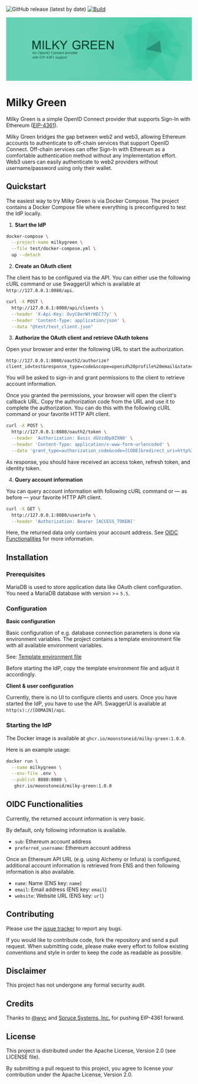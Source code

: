 ![GitHub release (latest by date)](https://img.shields.io/github/v/release/moonstoneid/milky-green)
[![Build](https://github.com/moonstoneid/milky-green/actions/workflows/docker-build-push.yml/badge.svg)](https://github.com/moonstoneid/milky-green/actions/workflows/docker-build-push.yml)

![Milky Green Logo](header.png "Milky Green Logo")
# Milky Green

Milky Green is a simple OpenID Connect provider that supports Sign-In with Ethereum
([EIP-4361](https://eips.ethereum.org/EIPS/eip-4361)).

Milky Green bridges the gap between web2 and web3, allowing Ethereum accounts to authenticate to
off-chain services that support OpenID Connect. Off-chain services can offer Sign-In with Ethereum
as a comfortable authentication method without any implementation effort. Web3 users can easily
authenticate to web2 providers without username/password using only their wallet.

## Quickstart

The easiest way to try Milky Green is via Docker Compose. The project contains a Docker Compose file
where everything is preconfigured to test the IdP locally.

1. __Start the IdP__

```bash
docker-compose \
  --project-name milkygreen \
  --file test/docker-compose.yml \
  up --detach
```

2. __Create an OAuth client__

The client has to be configured via the API. You can either use the following cURL command or use
SwaggerUI which is available at `http://127.0.0.1:8080/api`.

```bash
curl -X POST \
  http://127.0.0.1:8080/api/clients \
  --header 'X-Api-Key: OvyC8erWtrHEC77y' \
  --header 'Content-Type: application/json' \
  --data "@test/test_client.json"
```

3. __Authorize the OAuth client and retrieve OAuth tokens__
   
Open your browser and enter the following URL to start the authorization.

```
http://127.0.0.1:8080/oauth2/authorize?client_id=test&response_type=code&scope=openid%20profile%20email&state=12345&redirect_uri=http%3A%2F%2F127.0.0.1%3A8081%2Fauthorized
```

You will be asked to sign-in and grant permissions to the client to retrieve account information.

Once you granted the permissions, your browser will open the client's callback URL. Copy the
authorization code from the URL and use it to complete the authorization. You can do this with the
following cURL command or your favorite HTTP API client.

```bash
curl -X POST \
  http://127.0.0.1:8080/oauth2/token \
  --header 'Authorization: Basic dGVzdDp0ZXN0' \
  --header 'Content-Type: application/x-www-form-urlencoded' \
  --data 'grant_type=authorization_code&code=[CODE]&redirect_uri=http%3A%2F%2F127.0.0.1%3A8081%2Fauthorized'
```

As response, you should have received an access token, refresh token, and identity token.

4. __Query account information__

You can query account information with following cURL command or — as before — your favorite HTTP
API client.

```bash
curl -X GET \
  http://127.0.0.1:8080/userinfo \
  --header 'Authorization: Bearer [ACCESS_TOKEN]'
```

Here, the returned data only contains your account address. See
[OIDC Functionalities](#oidc-functionalities) for more information.

## Installation

### Prerequisites

MariaDB is used to store application data like OAuth client configuration. You need a MariaDB
database with version >= `5.5`.

### Configuration

__Basic configuration__

Basic configuration of e.g. database connection parameters is done via environment variables. The
project contains a template environment file with all available environment variables.

See: [Template environment file](.env.template)

Before starting the IdP, copy the template environment file and adjust it accordingly.

__Client & user configuration__

Currently, there is no UI to configure clients and users. Once you have started the IdP, you have to
use the API. SwaggerUI is available at `http(s)://[DOMAIN]/api`.

### Starting the IdP

The Docker image is available at `ghcr.io/moonstoneid/milky-green:1.0.0`.

Here is an example usage:

```bash
docker run \
  --name milkygreen \
  --env-file .env \
  --publish 8080:8080 \
   ghcr.io/moonstoneid/milky-green:1.0.0
```

## OIDC Functionalities

Currently, the returned account information is very basic.

By default, only following information is available.

- `sub`: Ethereum account address
- `preferred_username`: Ethereum account address

Once an Ethereum API URL (e.g. using Alchemy or Infura) is configured, additional account
information is retrieved from ENS and then following information is also available.

- `name`: Name (ENS key: `name`)
- `email`: Email address (ENS key: `email`)
- `website`: Website URL (ENS key: `url`)

## Contributing

Please use the [issue tracker](https://github.com/moonstoneid/milky-green/issues) to report any bugs.

If you would like to contribute code, fork the repository and send a pull request. When submitting
code, please make every effort to follow existing conventions and style in order to keep the code as
readable as possible.

## Disclaimer

This project has not undergone any formal security audit.

## Credits

Thanks to [@wyc](https://github.com/wyc) and [Spruce Systems, Inc.](https://github.com/spruceid) for
pushing EIP-4361 forward.

## License

This project is distributed under the Apache License, Version 2.0 (see LICENSE file).

By submitting a pull request to this project, you agree to license your contribution under the
Apache License, Version 2.0.